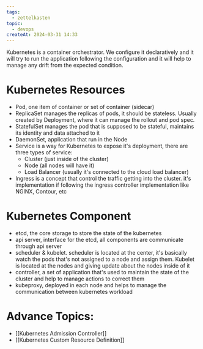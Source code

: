 ```yaml
---
tags:
  - zettelkasten
topic:
  - devops
createAt: 2024-03-31 14:33
---
```

Kubernetes is a container orchestrator. We configure it declaratively and it will try to run the application following the configuration and it will help to manage any drift from the expected condition.
# Kubernetes Resources
- Pod, one item of container or set of container (sidecar)
- ReplicaSet manages the replicas of pods, it should be stateless. Usually created by Deployment, where it can manage the rollout and pod spec.
- StatefulSet manages the pod that is supposed to be stateful, maintains its identity and data attached to it
- DaemonSet, application that run in the Node
- Service is a way for Kubernetes to expose it's deployment, there are three types of service:
	- Cluster (just inside of the cluster)
	- Node (all nodes will have it)
	- Load Balancer (usually it's connected to the cloud load balancer)
- Ingress is a concept that control the traffic getting into the cluster. it's implementation if following the ingress controller implementation like NGINX, Contour, etc
# Kubernetes Component
- etcd, the core storage to store the state of the kubernetes
- api server, interface for the etcd, all components are communicate through api server
- scheduler & kubelet. scheduler is located at the center, it's basically watch the pods that's not assigned to a node and assign them. Kubelet is located at the nodes and giving update about the nodes inside of it
- controller, a set of application that's used to maintain the state of the cluster and help to manage actions to correct them
- kubeproxy, deployed in each node and helps to manage the communication between kubernetes workload
# Advance Topics:
- [[Kubernetes Admission Controller]]
- [[Kubernetes Custom Resource Definition]]